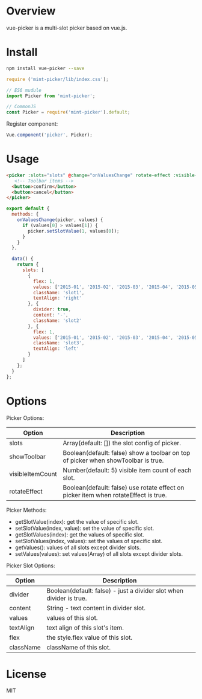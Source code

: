 # Overview
vue-picker is a multi-slot picker based on vue.js.

# Install

```Bash
npm install vue-picker --save
```

```JavaScript
require ('mint-picker/lib/index.css');

// ES6 mudule
import Picker from 'mint-picker';

// CommonJS
const Picker = require('mint-picker').default;
```
Register component:
```Javascript
Vue.component('picker', Picker);
```

# Usage

```HTML
<picker :slots="slots" @change="onValuesChange" rotate-effect :visible-item-count="3">
   <!-- Toolbar items -->
  <button>confirm</button>
  <button>cancel</button>
</picker>
```

```JavaScript
export default {
  methods: {
    onValuesChange(picker, values) {
      if (values[0] > values[1]) {
        picker.setSlotValue(1, values[0]);
      }
    }
  },

  data() {
    return {
      slots: [
        {
          flex: 1,
          values: ['2015-01', '2015-02', '2015-03', '2015-04', '2015-05', '2015-06'],
          className: 'slot1',
          textAlign: 'right'
        }, {
          divider: true,
          content: '-',
          className: 'slot2'
        }, {
          flex: 1,
          values: ['2015-01', '2015-02', '2015-03', '2015-04', '2015-05', '2015-06'],
          className: 'slot3',
          textAlign: 'left'
        }
      ]
    };
  }
};
```

# Options

Picker Options:

| Option | Description |
| ----- | ----- |
| slots | Array(default: []) the slot config of picker. |
| showToolbar | Boolean(default: false) show a toolbar on top of picker when showToolbar is true. |
| visibleItemCount | Number(default: 5) visible item count of each slot. |
| rotateEffect | Boolean(default: false) use rotate effect on picker item when rotateEffect is true. |

Picker Methods:

- getSlotValue(index): get the value of specific slot.
- setSlotValue(index, value): set the value of specific slot.
- getSlotValues(index): get the values of specific slot.
- setSlotValues(index, values): set the values of specific slot.
- getValues(): values of all slots except divider slots.
- setValues(values): set values(Array) of all slots except divider slots.

Picker Slot Options:

| Option | Description |
| ----- | ----- |
| divider | Boolean(default: false) - just a divider slot when divider is true. |
| content | String - text content in divider slot. |
| values | values of this slot. |
| textAlign |  text align of this slot's item. |
| flex | the style.flex value of this slot. |
| className | className of this slot. |

# License
MIT